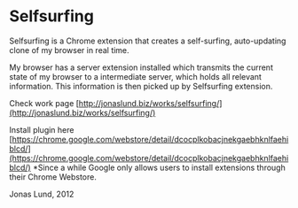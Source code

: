 Selfsurfing
===========

Selfsurfing is a Chrome extension that creates a self-surfing, auto-updating clone of my browser in real time. 

My browser has a server extension installed which transmits the current state of my browser to a intermediate server, which holds all relevant information. This information is then picked up by Selfsurfing extension.

Check work page
[http://jonaslund.biz/works/selfsurfing/](http://jonaslund.biz/works/selfsurfing/)

Install plugin here
[https://chrome.google.com/webstore/detail/dcocplkobacjnekgaebhknlfaehiblcd/](https://chrome.google.com/webstore/detail/dcocplkobacjnekgaebhknlfaehiblcd/)
*Since a while Google only allows users to install extensions through their Chrome Webstore.

Jonas Lund, 2012